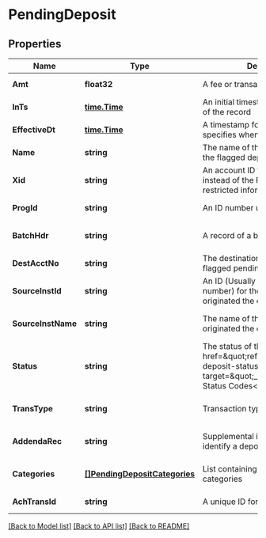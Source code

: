 # PendingDeposit

## Properties
Name | Type | Description | Notes
------------ | ------------- | ------------- | -------------
**Amt** | **float32** | A fee or transaction charge | [default to null]
**InTs** | [**time.Time**](time.Time.md) | An initial timestamp for the creation of the record | [default to null]
**EffectiveDt** | [**time.Time**](time.Time.md) | A timestamp for an ACH record that specifies when the payment posts | [default to null]
**Name** | **string** | The name of the account receiving the flagged deposit | [default to null]
**Xid** | **string** | An account ID that can be used instead of the PAN or other restricted information | [default to null]
**ProgId** | **string** | An ID number unique to a program | [default to null]
**BatchHdr** | **string** | A record of a batch of transactions | [optional] [default to null]
**DestAcctNo** | **string** | The destination account for a flagged pending deposit | [default to null]
**SourceInstId** | **string** | An ID (Usually a bank routing number) for the institution that originated the deposit | [optional] [default to null]
**SourceInstName** | **string** | The name of the institution that originated the deposit | [optional] [default to null]
**Status** | **string** | The status of the deposit. See &lt;a href&#x3D;\&quot;ref:api-reference-deposit-status-codes\&quot; target&#x3D;\&quot;_blank\&quot;&gt;Deposit Status Codes&lt;/a&gt;. | [optional] [default to null]
**TransType** | **string** | Transaction type | [optional] [default to null]
**AddendaRec** | **string** | Supplemental information to identify a deposit | [optional] [default to null]
**Categories** | [**[]PendingDepositCategories**](PendingDeposit_categories.md) | List containing information about categories | [optional] [default to null]
**AchTransId** | **string** | A unique ID for an ACH transaction | [default to null]

[[Back to Model list]](../README.md#documentation-for-models) [[Back to API list]](../README.md#documentation-for-api-endpoints) [[Back to README]](../README.md)


